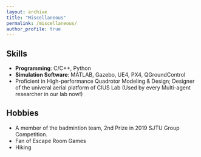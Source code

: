```yaml
---
layout: archive
title: "Miscellaneous"
permalink: /miscellaneous/
author_profile: true
---
```

## Skills
* **Programming**: C/C++, Python
* **Simulation Software**: MATLAB, Gazebo, UE4, PX4, QGroundControl
* Proficient in High-performance Quadrotor Modeling & Design; Designer of the univeral aerial platform of CIUS Lab (Used by every Multi-agent researcher in our lab now!)


## Hobbies
* A member of the badmintion team, 2nd Prize in 2019 SJTU Group Competition. 
* Fan of Escape Room Games
* Hiking
